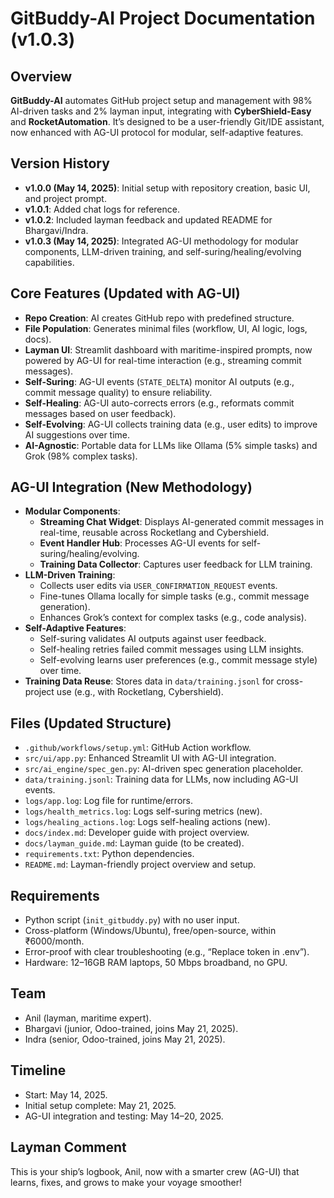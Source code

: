 
# GitBuddy-AI Project Documentation (v1.0.3)

## Overview
**GitBuddy-AI** automates GitHub project setup and management with 98% AI-driven tasks and 2% layman input, integrating with **CyberShield-Easy** and **RocketAutomation**. It’s designed to be a user-friendly Git/IDE assistant, now enhanced with AG-UI protocol for modular, self-adaptive features.

## Version History
- **v1.0.0 (May 14, 2025)**: Initial setup with repository creation, basic UI, and project prompt.
- **v1.0.1**: Added chat logs for reference.
- **v1.0.2**: Included layman feedback and updated README for Bhargavi/Indra.
- **v1.0.3 (May 14, 2025)**: Integrated AG-UI methodology for modular components, LLM-driven training, and self-suring/healing/evolving capabilities.

## Core Features (Updated with AG-UI)
- **Repo Creation**: AI creates GitHub repo with predefined structure.
- **File Population**: Generates minimal files (workflow, UI, AI logic, logs, docs).
- **Layman UI**: Streamlit dashboard with maritime-inspired prompts, now powered by AG-UI for real-time interaction (e.g., streaming commit messages).
- **Self-Suring**: AG-UI events (`STATE_DELTA`) monitor AI outputs (e.g., commit message quality) to ensure reliability.
- **Self-Healing**: AG-UI auto-corrects errors (e.g., reformats commit messages based on user feedback).
- **Self-Evolving**: AG-UI collects training data (e.g., user edits) to improve AI suggestions over time.
- **AI-Agnostic**: Portable data for LLMs like Ollama (5% simple tasks) and Grok (98% complex tasks).

## AG-UI Integration (New Methodology)
- **Modular Components**:
  - **Streaming Chat Widget**: Displays AI-generated commit messages in real-time, reusable across Rocketlang and Cybershield.
  - **Event Handler Hub**: Processes AG-UI events for self-suring/healing/evolving.
  - **Training Data Collector**: Captures user feedback for LLM training.
- **LLM-Driven Training**:
  - Collects user edits via `USER_CONFIRMATION_REQUEST` events.
  - Fine-tunes Ollama locally for simple tasks (e.g., commit message generation).
  - Enhances Grok’s context for complex tasks (e.g., code analysis).
- **Self-Adaptive Features**:
  - Self-suring validates AI outputs against user feedback.
  - Self-healing retries failed commit messages using LLM insights.
  - Self-evolving learns user preferences (e.g., commit message style) over time.
- **Training Data Reuse**: Stores data in `data/training.jsonl` for cross-project use (e.g., with Rocketlang, Cybershield).

## Files (Updated Structure)
- `.github/workflows/setup.yml`: GitHub Action workflow.
- `src/ui/app.py`: Enhanced Streamlit UI with AG-UI integration.
- `src/ai_engine/spec_gen.py`: AI-driven spec generation placeholder.
- `data/training.jsonl`: Training data for LLMs, now including AG-UI events.
- `logs/app.log`: Log file for runtime/errors.
- `logs/health_metrics.log`: Logs self-suring metrics (new).
- `logs/healing_actions.log`: Logs self-healing actions (new).
- `docs/index.md`: Developer guide with project overview.
- `docs/layman_guide.md`: Layman guide (to be created).
- `requirements.txt`: Python dependencies.
- `README.md`: Layman-friendly project overview and setup.

## Requirements
- Python script (`init_gitbuddy.py`) with no user input.
- Cross-platform (Windows/Ubuntu), free/open-source, within ₹6000/month.
- Error-proof with clear troubleshooting (e.g., “Replace token in .env”).
- Hardware: 12–16GB RAM laptops, 50 Mbps broadband, no GPU.

## Team
- Anil (layman, maritime expert).
- Bhargavi (junior, Odoo-trained, joins May 21, 2025).
- Indra (senior, Odoo-trained, joins May 21, 2025).

## Timeline
- Start: May 14, 2025.
- Initial setup complete: May 21, 2025.
- AG-UI integration and testing: May 14–20, 2025.

## Layman Comment
This is your ship’s logbook, Anil, now with a smarter crew (AG-UI) that learns, fixes, and grows to make your voyage smoother!
